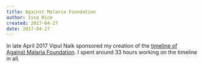 ```yaml
---
title: Against Malaria Foundation
author: Issa Rice
created: 2017-04-27
date: 2017-04-27
---
```


In late April 2017 Vipul Naik sponsored my creation of the
[timeline of Against Malaria Foundation](https://timelines.issarice.com/wiki/Timeline_of_Against_Malaria_Foundation).
I spent around 33 hours working on the timeline in all.
